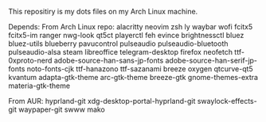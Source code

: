This repositiry is my dots files on my Arch Linux machine.

Depends:
From Arch Linux repo:
    alacritty neovim zsh ly waybar wofi fcitx5 fcitx5-im ranger nwg-look qt5ct playerctl feh evince brightnessctl bluez bluez-utils blueberry pavucontrol pulseaudio pulseaudio-bluetooth pulseaudio-alsa steam libreoffice telegram-desktop firefox neofetch ttf-0xproto-nerd adobe-source-han-sans-jp-fonts adobe-source-han-serif-jp-fonts noto-fonts-cjk ttf-hanazono ttf-sazanami breeze oxygen qtcurve-qt5 kvantum adapta-gtk-theme arc-gtk-theme breeze-gtk gnome-themes-extra  materia-gtk-theme    

From AUR:
    hyprland-git xdg-desktop-portal-hyprland-git swaylock-effects-git waypaper-git swww mako 
